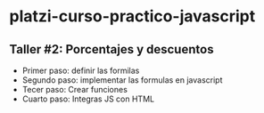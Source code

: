 # platzi-curso-practico-javascript


## Taller #2: Porcentajes y descuentos
- Primer paso: definir las formilas
- Segundo paso: implementar las formulas en javascript
- Tecer paso: Crear funciones
- Cuarto paso: Integras JS con HTML